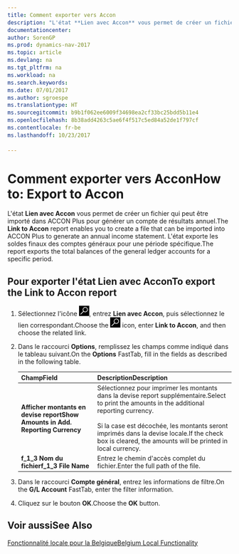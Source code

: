 ```yaml
---
title: Comment exporter vers Accon
description: "L'état **Lien avec Accon** vous permet de créer un fichier qui peut être importé dans ACCON Plus pour générer un compte de résultats annuel. L'état exporte les soldes finaux des comptes généraux pour une période spécifique."
documentationcenter: 
author: SorenGP
ms.prod: dynamics-nav-2017
ms.topic: article
ms.devlang: na
ms.tgt_pltfrm: na
ms.workload: na
ms.search.keywords: 
ms.date: 07/01/2017
ms.author: sgroespe
ms.translationtype: HT
ms.sourcegitcommit: b9b1f062ee6009f34698ea2cf33bc25bdd5b11e4
ms.openlocfilehash: 8b38add4263c5ae6f4f517c5ed84a52de1f797cf
ms.contentlocale: fr-be
ms.lasthandoff: 10/23/2017

---
```

# <a name="how-to-export-to-accon"></a><span data-ttu-id="11085-104">Comment exporter vers Accon</span><span class="sxs-lookup"><span data-stu-id="11085-104">How to: Export to Accon</span></span>
<span data-ttu-id="11085-105">L'état **Lien avec Accon** vous permet de créer un fichier qui peut être importé dans ACCON Plus pour générer un compte de résultats annuel.</span><span class="sxs-lookup"><span data-stu-id="11085-105">The **Link to Accon** report enables you to create a file that can be imported into ACCON Plus to generate an annual income statement.</span></span> <span data-ttu-id="11085-106">L'état exporte les soldes finaux des comptes généraux pour une période spécifique.</span><span class="sxs-lookup"><span data-stu-id="11085-106">The report exports the total balances of the general ledger accounts for a specific period.</span></span>  

## <a name="to-export-the-link-to-accon-report"></a><span data-ttu-id="11085-107">Pour exporter l'état Lien avec Accon</span><span class="sxs-lookup"><span data-stu-id="11085-107">To export the Link to Accon report</span></span>  

1.  <span data-ttu-id="11085-108">Sélectionnez l'icône ![Rechercher une page ou un état](../../media/ui-search/search_small.png "icône Rechercher une page ou un état"), entrez **Lien avec Accon**, puis sélectionnez le lien correspondant.</span><span class="sxs-lookup"><span data-stu-id="11085-108">Choose the ![Search for Page or Report](../../media/ui-search/search_small.png "Search for Page or Report icon") icon, enter **Link to Accon**, and then choose the related link.</span></span>  
2.  <span data-ttu-id="11085-109">Dans le raccourci **Options**, remplissez les champs comme indiqué dans le tableau suivant.</span><span class="sxs-lookup"><span data-stu-id="11085-109">On the **Options** FastTab, fill in the fields as described in the following table.</span></span>  

    |<span data-ttu-id="11085-110">Champ</span><span class="sxs-lookup"><span data-stu-id="11085-110">Field</span></span>|<span data-ttu-id="11085-111">Description</span><span class="sxs-lookup"><span data-stu-id="11085-111">Description</span></span>|  
    |---------------------------------|---------------------------------------|  
    |<span data-ttu-id="11085-112">**Afficher montants en devise report**</span><span class="sxs-lookup"><span data-stu-id="11085-112">**Show Amounts in Add. Reporting Currency**</span></span>|<span data-ttu-id="11085-113">Sélectionnez pour imprimer les montants dans la devise report supplémentaire.</span><span class="sxs-lookup"><span data-stu-id="11085-113">Select to print the amounts in the additional reporting currency.</span></span><br /><br /> <span data-ttu-id="11085-114">Si la case est décochée, les montants seront imprimés dans la devise locale.</span><span class="sxs-lookup"><span data-stu-id="11085-114">If the check box is cleared, the amounts will be printed in local currency.</span></span>|  
    |<span data-ttu-id="11085-115">**f_1_3 Nom du fichier**</span><span class="sxs-lookup"><span data-stu-id="11085-115">**f_1_3 File Name**</span></span>|<span data-ttu-id="11085-116">Entrez le chemin d'accès complet du fichier.</span><span class="sxs-lookup"><span data-stu-id="11085-116">Enter the full path of the file.</span></span>|  

3.  <span data-ttu-id="11085-117">Dans le raccourci **Compte général**, entrez les informations de filtre.</span><span class="sxs-lookup"><span data-stu-id="11085-117">On the **G/L Account** FastTab, enter the filter information.</span></span>  
4.  <span data-ttu-id="11085-118">Cliquez sur le bouton **OK**.</span><span class="sxs-lookup"><span data-stu-id="11085-118">Choose the **OK** button.</span></span>  

## <a name="see-also"></a><span data-ttu-id="11085-119">Voir aussi</span><span class="sxs-lookup"><span data-stu-id="11085-119">See Also</span></span>  
 [<span data-ttu-id="11085-120">Fonctionnalité locale pour la Belgique</span><span class="sxs-lookup"><span data-stu-id="11085-120">Belgium Local Functionality</span></span>](belgium-local-functionality.md)

